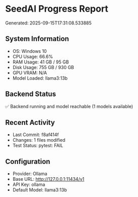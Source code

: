# SeedAI Progress Report
Generated: 2025-09-15T17:31:08.533885

## System Information
- OS: Windows 10
- CPU Usage: 66.6%
- RAM Usage: 41 GB / 95 GB
- Disk Usage: 755 GB / 930 GB
- GPU VRAM: N/A
- Model Loaded: llama3:13b

## Backend Status
✅ Backend running and model reachable (1 models available)

## Recent Activity
- Last Commit: f8af414f
- Changes: 1 files modified
- Test Status: pytest: FAIL

## Configuration
- Provider: Ollama
- Base URL: http://127.0.0.1:11434/v1
- API Key: ollama
- Default Model: llama3:13b
